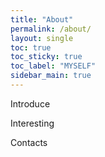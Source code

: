 ```yaml
---
title: "About"
permalink: /about/
layout: single
toc: true
toc_sticky: true
toc_label: "MYSELF"
sidebar_main: true
---
```


Introduce

Interesting

Contacts